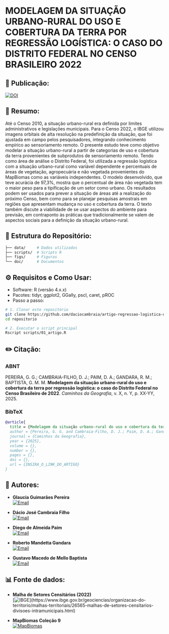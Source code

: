 # MODELAGEM DA SITUAÇÃO URBANO-RURAL DO USO E COBERTURA DA TERRA POR REGRESSÃO LOGÍSTICA: O CASO DO DISTRITO FEDERAL NO CENSO BRASILEIRO 2022

## 📢 Publicação:
[![DOI](https://img.shields.io/badge/DOI-NUMERO-blue)](https://doi.org/INSIRA_SEU_DOI_AQUI)

## 📜 Resumo:
Até o Censo 2010, a situação urbano-rural era definida por limites administrativos e legislações municipais. Para o Censo 2022, o IBGE utilizou imagens orbitais de alta resolução na predefinição da situação, que foi ajustada em campo pelos pesquisadores, integrando conhecimento empírico ao sensoriamento remoto. O presente estudo teve como objetivo modelar a situação urbano-rural a partir de categorias de uso e cobertura da terra provenientes de subprodutos de sensoriamento remoto. Tendo como área de análise o Distrito Federal, foi utilizada a regressão logística com a situação urbano-rural como variável dependente e percentuais de áreas de vegetação, agropecuária e não vegetada provenientes do MapBiomas como as variáveis independentes. O modelo desenvolvido, que teve acurácia de 97,3%, mostra que o percentual de área não vegetada tem o maior peso para a tipificação de um setor como urbano. Os resultados podem ser usados para prever a situação de áreas até a realização do próximo Censo, bem como para se planejar pesquisas amostrais em regiões que apresentam mudança no uso e cobertura da terra. O texto também discute a viabilidade de se usar aspectos do ambiente para previsão, em contraponto às práticas que tradicionalmente se valem de aspectos sociais para a definição da situação urbano-rural.

## 📂 Estrutura do Repositório:
```bash
├── data/     # Dados utilizados
├── scripts/  # Scripts R
├── figs/     # Figuras
└── doc/      # Documentos
```

## ⚙️ Requisitos e Como Usar:
- Software: R (versão 4.x.x)
- Pacotes: tidyr, ggplot2, GGally, pscl, caret, pROC
- Passo a passo: 
```bash
# 1. Clonar este repositório
git clone https://github.com/daciocambraia/artigo-regressao-logistica-urbano-rural
cd repositorio

# 2. Executar o script principal
Rscript scripts/01_artigo.R
```

## ✏️ Citação:
### ABNT
PEREIRA, G. G.; CAMBRAIA-FILHO, D. J.; PAIM, D. A.; GANDARA, R. M.; BAPTISTA, G. M. M. **Modelagem da situação urbano-rural do uso e cobertura da terra por regressão logística: o caso do Distrito Federal no Censo Brasileiro de 2022**. *Caminhos da Geografia*, v. X, n. Y, p. XX-YY, 2025.

### BibTeX
```bibtex
@article{
  title = {Modelagem da situação urbano-rural do uso e cobertura da terra por regressão logística: o caso do Distrito Federal no Censo Brasileiro de 2022},
  author = {Pereira, G. G. and Cambraia-Filho, D. J.; Paim, D. A.; Gandara, R. M.; Baptista, G. M. M.},
  journal = {Caminhos da Geografia},
  year = {2025},
  volume = {},
  number = {},
  pages = {},
  doi = {},
  url = {INSIRA_O_LINK_DO_ARTIGO}
}
```

## 👥 Autores:
- **Glaucia Guimarães Pereira** <br>
[![Email](https://img.shields.io/badge/Email-glauciagp23@gmail.com-blue?style=flat&logo=gmail)](mailto:glauciagp23@gmail.com)

- **Dácio José Cambraia Filho** <br>
[![Email](https://img.shields.io/badge/Email-daciocambraia@hotmail.com-blue?style=flat&logo=gmail)](mailto:daciocambraia@hotmail.com)
  
- **Diego de Almeida Paim** <br>
[![Email](https://img.shields.io/badge/Email-diego.paim@aluno.unb.br-blue?style=flat&logo=gmail)](mailto:diego.paim@aluno.unb.br)

- **Roberto Mandetta Gandara** <br>
[![Email](https://img.shields.io/badge/Email-rgandara@gmail.com-blue?style=flat&logo=gmail)](mailto:rgandara@gmail.com)

- **Gustavo Macedo de Mello Baptista** <br>
[![Email](https://img.shields.io/badge/Email-gmbaptista@unb.br-blue?style=flat&logo=gmail)](mailto:gmbaptista@unb.br)

## 📊 Fonte de dados:
- **Malha de Setores Censitários (2022)** <br>
[![IBGE](https://img.shields.io/badge/Link-IBGE-blue?logo=data:image/png;base64,...)](https://www.ibge.gov.br/geociencias/organizacao-do-territorio/malhas-territoriais/26565-malhas-de-setores-censitarios-divisoes-intramunicipais.html)

- **MapBiomas Coleção 9** <br>
[![MapBiomas](https://img.shields.io/badge/Link-MapBiomas-green?logo=leaf)](https://brasil.mapbiomas.org/)